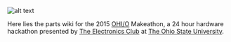 ![alt text][makeathon-logo]

Here lies the parts wiki for the 2015 [OHI/O](http://hack.osu.edu "OHI/O)") Makeathon, a 24 hour hardware hackathon presented by [The Electronics Club](http://electronicsosu.com "The Electronics Club") at [The Ohio State University](https://osu.edu "The Ohio State University").



[makeathon-logo]: http://make-oh.io/assets/img/logo/makeathon_logo-OPTIMIZED.svg "OHI/O Makeathon"
